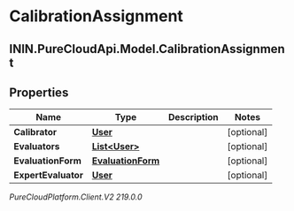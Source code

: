 # CalibrationAssignment

## ININ.PureCloudApi.Model.CalibrationAssignment

## Properties

|Name | Type | Description | Notes|
|------------ | ------------- | ------------- | -------------|
| **Calibrator** | [**User**](User) |  | [optional] |
| **Evaluators** | [**List&lt;User&gt;**](User) |  | [optional] |
| **EvaluationForm** | [**EvaluationForm**](EvaluationForm) |  | [optional] |
| **ExpertEvaluator** | [**User**](User) |  | [optional] |



_PureCloudPlatform.Client.V2 219.0.0_
